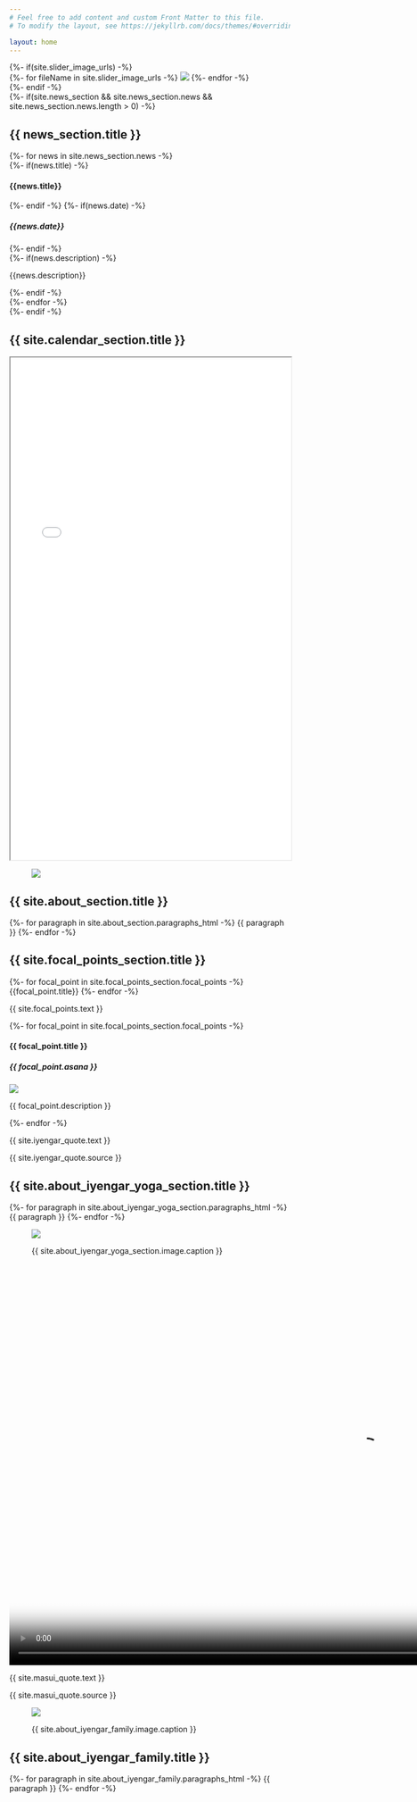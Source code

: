 ```yaml
---
# Feel free to add content and custom Front Matter to this file.
# To modify the layout, see https://jekyllrb.com/docs/themes/#overriding-theme-defaults

layout: home
---
```


<section id="landing">
	{%- if(site.slider_image_urls) -%}
	<div class="gallery js-flickity" data-flickity-options='{ "wrapAround": true, "autoPlay": 3000, "imagesLoaded": true, "fade": true, "draggable": false, "pauseAutoPlayOnHover": false, "setGallerySize": false }'>
		{%- for fileName in site.slider_image_urls -%}
		<img src="/assets/imgs/slider/{{ fileName }}">
		{%- endfor -%}
	</div>
	{%- endif -%}

</section>
{%- if(site.news_section && site.news_section.news && site.news_section.news.length > 0) -%}
<section id="news-section">
	<div class="wrapper">
		<h2>{{ news_section.title }}</h2>
		<div id="news-list" class="masonry">
			{%- for news in site.news_section.news -%}
		 		<div class="news">
		 			<div class="news-header">
			 			{%- if(news.title) -%}
			 			<h4>{{news.title}}</h4>
			 			{%- endif -%}
			 			{%- if(news.date) -%}
			 			<h5 class="news-date">{{news.date}}</h5>
			 			{%- endif -%}
		 			</div>
		 			{%- if(news.description) -%}
		 			<p>{{news.description}}</p>
		 			{%- endif -%}
		 		</div>
			{%- endfor -%}
		</div>
	</div>
</section>
{%- endif -%}
<section id="calendar">
	<h2>{{ site.calendar_section.title }}</h2>
	<div class="wrapper calendar">
		<iframe width="100%" height="900" src="{{ site.calendar_section.calendar_url }}"></iframe>
	</div>
</section>
<section id="about">
	<div class="wrapper">
		<div id="about-me" class="text-with-image columns-2 vertical-center-items">
			<figure class="img-with-subtitle">
				<img class="rounded-corners" src="{{ site.about_section.image.url }}">
			</figure>
			<div class="text">
				<h2>{{ site.about_section.title }}</h2>
				{%- for paragraph in site.about_section.paragraphs_html -%}
		 		{{ paragraph }}
				{%- endfor -%}
			</div>
		</div>
	</div>
</section>
<section>
	<div class="wrapper">
		<div id="focal-points">
			<h2>{{ site.focal_points_section.title }}</h2>
			 <p class="inline-bullet-list">
			 	{%- for focal_point in site.focal_points_section.focal_points -%}
			 	<span class="bullet">{{focal_point.title}}</span>
				{%- endfor -%}
			</p>
			 <p>{{ site.focal_points.text }}</p>
			 <div class="cards">
			 	{%- for focal_point in site.focal_points_section.focal_points -%}
				 <div class="card">
				 	<div class="card-header">
				 		<div>
					 		<h4 class="card-title">{{ focal_point.title }}</h4>
					 		<h5 class="card-subtitle">{{ focal_point.asana }}</h5>
					 	</div>
				 	</div>
				 	<div class="card-image">
				 		<img class="single-rounded-corner" src="{{ focal_point.image_url }}"/>
				 		<p class="card-image-description">{{ focal_point.description }}</p>
				 	</div>
				 </div>
				 {%- endfor -%}
			 </div>
		</div>
	</div>
</section>
<section id="iyengar">
	<div id="iyengar-quote" class="quote">
		<p class="quote-text">{{ site.iyengar_quote.text }}</p>
		<p class="quote-source">{{ site.iyengar_quote.source }}</p>
	</div>
	<div class="wrapper">
		<div id="about-iyengar" class="text-with-image columns-2 vertical-center-items">
			<div class="text">
				<h2>{{ site.about_iyengar_yoga_section.title }}</h2>
				{%- for paragraph in site.about_iyengar_yoga_section.paragraphs_html -%}
				{{ paragraph }}
				{%- endfor -%}
			</div>
			<figure class="img-with-subtitle">
				<img class="rounded-corners" src="{{ site.about_iyengar_yoga_section.image.url }}">
				<figcaption class="caption caption-left">
					<p>{{ site.about_iyengar_yoga_section.image.caption }}</p>
				</figcaption>
			</figure>
		</div>
	</div><!-- ./wrapper-->
	<div id="iyengar-video">
		 <video width="1280" height="720" poster="{{ site.about_iyengar_yoga_section.video.thumbnail_url}}" controls>
		   <source src="{{ site.about_iyengar_yoga_section.video.video_url}}" type="video/mp4">
			Your browser does not support the video tag.
		</video> 
	</div>
	<div id="masui-quote" class="quote">
		<p class="quote-text">{{ site.masui_quote.text }}</p>
		<p class="quote-source">{{ site.masui_quote.source }}</p>
	</div>
	<div class="wrapper">
		<div class="text-with-image columns-2 vertical-center-items">
			<figure class="img-with-subtitle">
				<img class="rounded-corners" src="{{ site.about_iyengar_family.image.url }}">
				<figcaption class="caption caption-left">
					<p>{{ site.about_iyengar_family.image.caption }}</p>
				</figcaption>
			</figure>
			<div class="text">
				<h2>{{ site.about_iyengar_family.title }}</h2>
				{%- for paragraph in site.about_iyengar_family.paragraphs_html -%}
		 		{{ paragraph }}
				{%- endfor -%}
			</div>
		</div>
	</div><!-- ./wrapper -->
	
</section>


